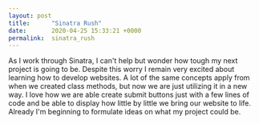 ```yaml
---
layout: post
title:      "Sinatra Rush"
date:       2020-04-25 15:33:21 +0000
permalink:  sinatra_rush
---
```


As I work through Sinatra, I can't help but wonder how tough my next project is going to be.  Despite this worry I remain very excited about learning how to develop websites. A lot of the same concepts apply from when we created class methods, but now we are just utilizing it in a new way.  I love how we are able create submit buttons just with a few lines of code and be able to display how little by little we bring our website to life.  Already I'm beginning to formulate ideas on what my project could be.
